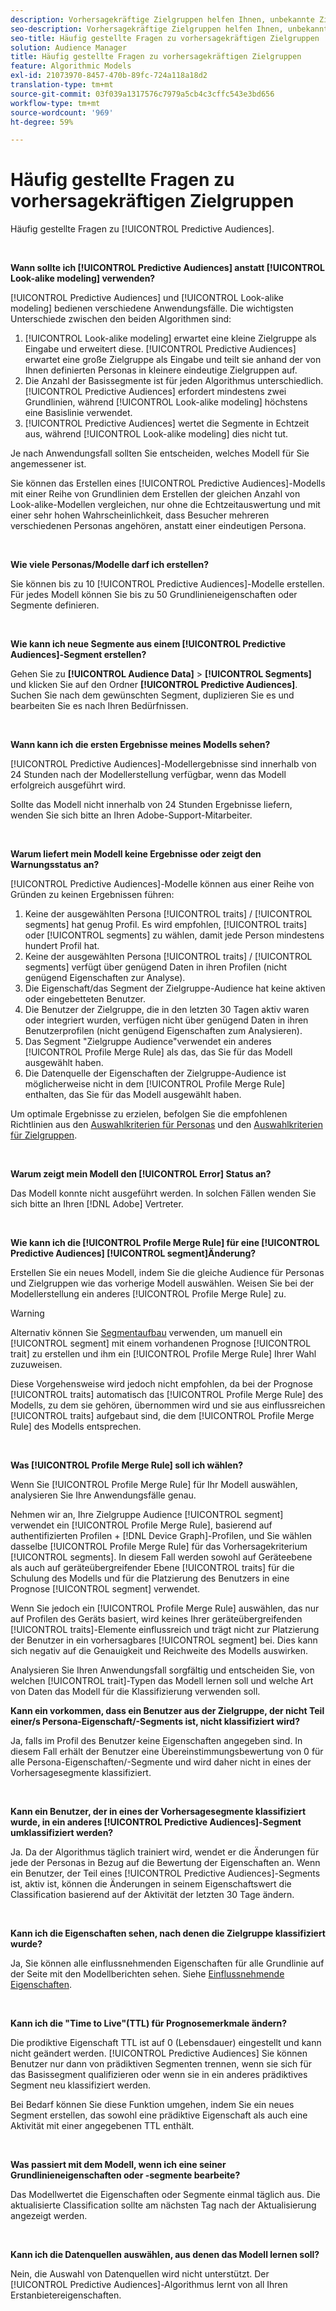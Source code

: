 ```yaml
---
description: Vorhersagekräftige Zielgruppen helfen Ihnen, unbekannte Zielgruppen mithilfe von Datenwissenschaft in Echtzeit in eindeutige Personas zu klassifizieren.
seo-description: Vorhersagekräftige Zielgruppen helfen Ihnen, unbekannte Zielgruppen mithilfe von Datenwissenschaft in Echtzeit in eindeutige Personas zu klassifizieren.
seo-title: Häufig gestellte Fragen zu vorhersagekräftigen Zielgruppen
solution: Audience Manager
title: Häufig gestellte Fragen zu vorhersagekräftigen Zielgruppen
feature: Algorithmic Models
exl-id: 21073970-8457-470b-89fc-724a118a18d2
translation-type: tm+mt
source-git-commit: 03f039a1317576c7979a5cb4c3cffc543e3bd656
workflow-type: tm+mt
source-wordcount: '969'
ht-degree: 59%

---
```


# Häufig gestellte Fragen zu vorhersagekräftigen Zielgruppen

Häufig gestellte Fragen zu [!UICONTROL Predictive Audiences].

 

**Wann sollte ich [!UICONTROL Predictive Audiences] anstatt [!UICONTROL Look-alike modeling] verwenden?**

[!UICONTROL Predictive Audiences] und [!UICONTROL Look-alike modeling] bedienen verschiedene Anwendungsfälle. Die wichtigsten Unterschiede zwischen den beiden Algorithmen sind:

1. [!UICONTROL Look-alike modeling] erwartet eine kleine Zielgruppe als Eingabe und erweitert diese. [!UICONTROL Predictive Audiences] erwartet eine große Zielgruppe als Eingabe und teilt sie anhand der von Ihnen definierten Personas in kleinere eindeutige Zielgruppen auf.
1. Die Anzahl der Basissegmente ist für jeden Algorithmus unterschiedlich. [!UICONTROL Predictive Audiences] erfordert mindestens zwei Grundlinien, während [!UICONTROL Look-alike modeling] höchstens eine Basislinie verwendet.
1. [!UICONTROL Predictive Audiences] wertet die Segmente in Echtzeit aus, während [!UICONTROL Look-alike modeling] dies nicht tut.

Je nach Anwendungsfall sollten Sie entscheiden, welches Modell für Sie angemessener ist.

Sie können das Erstellen eines [!UICONTROL Predictive Audiences]-Modells mit einer Reihe von Grundlinien dem Erstellen der gleichen Anzahl von Look-alike-Modellen vergleichen, nur ohne die Echtzeitauswertung und mit einer sehr hohen Wahrscheinlichkeit, dass Besucher mehreren verschiedenen Personas angehören, anstatt einer eindeutigen Persona.

 

**Wie viele Personas/Modelle darf ich erstellen?**

Sie können bis zu 10 [!UICONTROL Predictive Audiences]-Modelle erstellen. Für jedes Modell können Sie bis zu 50 Grundlinieneigenschaften oder Segmente definieren.

 

**Wie kann ich neue Segmente aus einem [!UICONTROL Predictive Audiences]-Segment erstellen?**

Gehen Sie zu **[!UICONTROL Audience Data]** > **[!UICONTROL Segments]** und klicken Sie auf den Ordner **[!UICONTROL Predictive Audiences]**. Suchen Sie nach dem gewünschten Segment, duplizieren Sie es und bearbeiten Sie es nach Ihren Bedürfnissen.

 

**Wann kann ich die ersten Ergebnisse meines Modells sehen?**

[!UICONTROL Predictive Audiences]-Modellergebnisse sind innerhalb von 24 Stunden nach der Modellerstellung verfügbar, wenn das Modell erfolgreich ausgeführt wird.

Sollte das Modell nicht innerhalb von 24 Stunden Ergebnisse liefern, wenden Sie sich bitte an Ihren Adobe-Support-Mitarbeiter.

 

**Warum liefert mein Modell keine Ergebnisse oder zeigt den Warnungsstatus an?**

[!UICONTROL Predictive Audiences]-Modelle können aus einer Reihe von Gründen zu keinen Ergebnissen führen:

1. Keine der ausgewählten Persona [!UICONTROL traits] / [!UICONTROL segments] hat genug Profil. Es wird empfohlen, [!UICONTROL traits] oder [!UICONTROL segments] zu wählen, damit jede Person mindestens hundert Profil hat.
1. Keine der ausgewählten Persona [!UICONTROL traits] / [!UICONTROL segments] verfügt über genügend Daten in ihren Profilen (nicht genügend Eigenschaften zur Analyse).
1. Die Eigenschaft/das Segment der Zielgruppe-Audience hat keine aktiven oder eingebetteten Benutzer.
1. Die Benutzer der Zielgruppe, die in den letzten 30 Tagen aktiv waren oder integriert wurden, verfügen nicht über genügend Daten in ihren Benutzerprofilen (nicht genügend Eigenschaften zum Analysieren).
1. Das Segment &quot;Zielgruppe Audience&quot;verwendet ein anderes [!UICONTROL Profile Merge Rule] als das, das Sie für das Modell ausgewählt haben.
1. Die Datenquelle der Eigenschaften der Zielgruppe-Audience ist möglicherweise nicht in dem [!UICONTROL Profile Merge Rule] enthalten, das Sie für das Modell ausgewählt haben.

Um optimale Ergebnisse zu erzielen, befolgen Sie die empfohlenen Richtlinien aus den [Auswahlkriterien für Personas](../features/algorithmic-models/predictive-audiences.md#selection-personas) und den [Auswahlkriterien für Zielgruppen](../features/algorithmic-models/predictive-audiences.md#selection-audience).

 

**Warum zeigt mein Modell den  [!UICONTROL Error] Status an?**

Das Modell konnte nicht ausgeführt werden. In solchen Fällen wenden Sie sich bitte an Ihren [!DNL Adobe] Vertreter.

 

**Wie kann ich die  [!UICONTROL Profile Merge Rule] für eine  [!UICONTROL Predictive Audiences] [!UICONTROL segment]Änderung?**

Erstellen Sie ein neues Modell, indem Sie die gleiche Audience für Personas und Zielgruppen wie das vorherige Modell auswählen. Weisen Sie bei der Modellerstellung ein anderes [!UICONTROL Profile Merge Rule] zu.

>[!WARNING]
> Alternativ können Sie [Segmentaufbau](../features/segments/segment-builder.md) verwenden, um manuell ein [!UICONTROL segment] mit einem vorhandenen Prognose [!UICONTROL trait] zu erstellen und ihm ein [!UICONTROL Profile Merge Rule] Ihrer Wahl zuzuweisen.
> 
> Diese Vorgehensweise wird jedoch nicht empfohlen, da bei der Prognose [!UICONTROL traits] automatisch das [!UICONTROL Profile Merge Rule] des Modells, zu dem sie gehören, übernommen wird und sie aus einflussreichen [!UICONTROL traits] aufgebaut sind, die dem [!UICONTROL Profile Merge Rule] des Modells entsprechen.

 

**Was  [!UICONTROL Profile Merge Rule] soll ich wählen?**

Wenn Sie [!UICONTROL Profile Merge Rule] für Ihr Modell auswählen, analysieren Sie Ihre Anwendungsfälle genau.

Nehmen wir an, Ihre Zielgruppe Audience [!UICONTROL segment] verwendet ein [!UICONTROL Profile Merge Rule], basierend auf authentifizierten Profilen + [!DNL Device Graph]-Profilen, und Sie wählen dasselbe [!UICONTROL Profile Merge Rule] für das Vorhersagekriterium [!UICONTROL segments]. In diesem Fall werden sowohl auf Geräteebene als auch auf geräteübergreifender Ebene [!UICONTROL traits] für die Schulung des Modells und für die Platzierung des Benutzers in eine Prognose [!UICONTROL segment] verwendet.

Wenn Sie jedoch ein [!UICONTROL Profile Merge Rule] auswählen, das nur auf Profilen des Geräts basiert, wird keines Ihrer geräteübergreifenden [!UICONTROL traits]-Elemente einflussreich und trägt nicht zur Platzierung der Benutzer in ein vorhersagbares [!UICONTROL segment] bei. Dies kann sich negativ auf die Genauigkeit und Reichweite des Modells auswirken.

Analysieren Sie Ihren Anwendungsfall sorgfältig und entscheiden Sie, von welchen [!UICONTROL trait]-Typen das Modell lernen soll und welche Art von Daten das Modell für die Klassifizierung verwenden soll.

**Kann ein vorkommen, dass ein Benutzer aus der Zielgruppe, der nicht Teil einer/s Persona-Eigenschaft/-Segments ist, nicht klassifiziert wird?**

Ja, falls im Profil des Benutzer keine Eigenschaften angegeben sind. In diesem Fall erhält der Benutzer eine Übereinstimmungsbewertung von 0 für alle Persona-Eigenschaften/-Segmente und wird daher nicht in eines der Vorhersagesegmente klassifiziert.

 

**Kann ein Benutzer, der in eines der Vorhersagesegmente klassifiziert wurde, in ein anderes [!UICONTROL Predictive Audiences]-Segment umklassifiziert werden?**

Ja. Da der Algorithmus täglich trainiert wird, wendet er die Änderungen für jede der Personas in Bezug auf die Bewertung der Eigenschaften an. Wenn ein Benutzer, der Teil eines [!UICONTROL Predictive Audiences]-Segments ist, aktiv ist, können die Änderungen in seinem Eigenschaftswert die Classification basierend auf der Aktivität der letzten 30 Tage ändern.

 

**Kann ich die Eigenschaften sehen, nach denen die Zielgruppe klassifiziert wurde?**

Ja, Sie können alle einflussnehmenden Eigenschaften für alle Grundlinie auf der Seite mit den Modellberichten sehen. Siehe [Einflussnehmende Eigenschaften](../features/algorithmic-models/predictive-audiences-reporting.md#influential-traits).

 

**Kann ich die &quot;Time to Live&quot;(TTL) für Prognosemerkmale ändern?**

Die prodiktive Eigenschaft TTL ist auf 0 (Lebensdauer) eingestellt und kann nicht geändert werden. [!UICONTROL Predictive Audiences] Sie können Benutzer nur dann von prädiktiven Segmenten trennen, wenn sie sich für das Basissegment qualifizieren oder wenn sie in ein anderes prädiktives Segment neu klassifiziert werden.

Bei Bedarf können Sie diese Funktion umgehen, indem Sie ein neues Segment erstellen, das sowohl eine prädiktive Eigenschaft als auch eine Aktivität mit einer angegebenen TTL enthält.

 


**Was passiert mit dem Modell, wenn ich eine seiner Grundlinieneigenschaften oder -segmente bearbeite?**

Das Modellwertet die Eigenschaften oder Segmente einmal täglich aus. Die aktualisierte Classification sollte am nächsten Tag nach der Aktualisierung angezeigt werden.

 

**Kann ich die Datenquellen auswählen, aus denen das Modell lernen soll?**

Nein, die Auswahl von Datenquellen wird nicht unterstützt. Der [!UICONTROL Predictive Audiences]-Algorithmus lernt von all Ihren Erstanbietereigenschaften.
